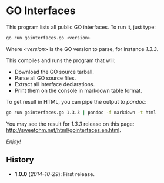 GO Interfaces
=============

This program lists all public GO interfaces. To run it, just type:

```sh
go run gointerfaces.go <version>
```

Where *&lt;version>* is the GO version to parse, for instance *1.3.3*.

This compiles and runs the program that will:

- Download the GO source tarball.
- Parse all GO source files.
- Extract all interface declarations.
- Print them on the console in markdown table format.

To get result in HTML, you can pipe the output to *pandoc*:

```sh
go run gointerfaces.go 1.3.3 | pandoc -f markdown -t html
```

You may see the result for *1.3.3* release on this page: <http://sweetohm.net/html/gointerfaces.en.html>.

*Enjoy!*

History
-------

- **1.0.0** (*2014-10-29*): First release.
